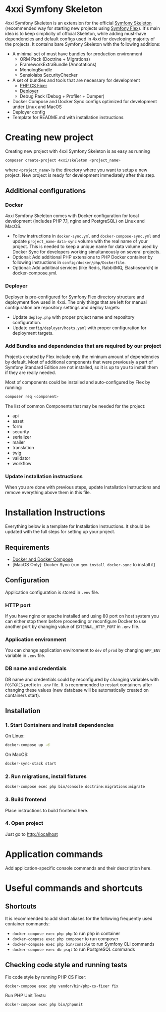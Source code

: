 4xxi Symfony Skeleton
==========

4xxi Symfony Skeleton is an extension for the official [Symfony Skeleton](https://github.com/symfony/skeleton) 
(recommended way for starting new projects using [Symfony Flex](https://symfony.com/doc/current/setup/flex.html)). 
It's main idea is to keep simplicity of official Skeleton, while adding must-have dependencies and default configs used
in 4xxi for developing majority of the projects. It contains bare Symfony Skeleton with the following additions:

* A minimal set of must have bundles for production environment
    * ORM Pack (Doctrine + Migrations)
    * FrameworkExtraBundle (Annotations)
    * MonologBundle
    * Sensiolabs SecurityChecker
* A set of bundles and tools that are necessary for development
    * [PHP CS Fixer](https://cs.sensiolabs.org/)
    * [Deployer](https://deployer.org/)
    * Debug Pack (Debug + Profiler + Dumper)
* Docker Compose and Docker Sync configs optimized for development under Linux and MacOS
* Deployer config
* Template for README.md with installation instructions

Creating new project 
==========

Creating new project with 4xxi Symfony Skeleton is as easy as running
```bash
composer create-project 4xxi/skeleton <project_name> 
```
where `<project_name>` is the directory where you want to setup a new project. New project is ready for development 
immediately after this step.

## Additional configurations

### Docker
4xxi Symfony Skeleton comes with Docker configuration for local development (includes PHP 7.1, nginx and PostgreSQL)
on Linux and MacOS.

* Follow instructions in `docker-sync.yml` and `docker-compose-sync.yml` and update `project_name-data-sync` volume 
  with the real name of your project. This is needed to keep a unique name for data volume used by Docker Sync for 
  developers working simultaneously on several projects.
* Optional: Add additional PHP extensions to PHP Docker container by following instructions in 
  `config/docker/php/Dockerfile`.
* Optional: Add additinal services (like Redis, RabbitMQ, Elasticsearch) in docker-compose.yml.

### Deployer
Deployer is pre-configured for Symfony Flex directory structure and deployment flow used in 4xxi. The only things that 
are left for manual configuration are repository settings and deploy targets:

* Update `deploy.php` with proper project name and repository configuration.
* Update `config/deployer/hosts.yaml` with proper configuration for deployment targets.

### Add Bundles and dependencies that are required by our project
Projects created by Flex include only the mininum amount of dependencies by default. Most of additional components that 
were previously a part of Symfony Standard Edition are not installed, so it is up to you to install them if they are 
really needed.

Most of components could be installed and auto-configured by Flex by running:
```bash
composer req <component>
```
The list of common Components that may be needed for the project:

* api
* asset
* form
* security
* serializer
* mailer
* translation
* twig
* validator
* workflow

### Update installation instructions

When you are done with previous steps, update Installation Instructions and remove everything above them in this file.

Installation Instructions
==========

Everything below is a template for Installation Instructions. It should be updated with the full steps for setting up
your project.

## Requirements

* [Docker and Docker Compose](https://docs.docker.com/engine/installation)
* [MacOS Only]: Docker Sync (run `gem install docker-sync` to install it)

## Configuration

Application configuration is stored in `.env` file. 

### HTTP port
If you have nginx or apache installed and using 80 port on host system you can either stop them before proceeding or 
reconfigure Docker to use another port by changing value of `EXTERNAL_HTTP_PORT` in `.env` file.

### Application environment
You can change application environment to `dev` of `prod` by changing `APP_ENV` variable in `.env` file.

### DB name and credentials
DB name and credentials could by reconfigured by changing variables with `POSTGRES` prefix in `.env` file. It is 
recommended to restart containers after changing these values (new database will be automatically created on containers 
start).

## Installation

### 1. Start Containers and install dependencies 
On Linux:
```bash
docker-compose up -d
```
On MacOS:
```bash
docker-sync-stack start
```
### 2. Run migrations, install fixtures
```bash
docker-compose exec php bin/console doctrine:migrations:migrate
```

### 3. Build frontend
Place instructions to build frontend here.

### 4. Open project
Just go to [http://localhost](http://localhost)


Application commands
==========
Add application-specific console commands and their description here.


Useful commands and shortcuts
==========

## Shortcuts
It is recommended to add short aliases for the following frequently used container commands:

* `docker-compose exec php php` to run php in container
* `docker-compose exec php composer` to run composer
* `docker-compose exec php bin/console` to run Symfony CLI commands
* `docker-compose exec db psql` to run PostgreSQL commands


## Checking code style and running tests
Fix code style by running PHP CS Fixer:
```bash
docker-compose exec php vendor/bin/php-cs-fixer fix
```

Run PHP Unit Tests:
```bash
docker-compose exec php bin/phpunit
```
